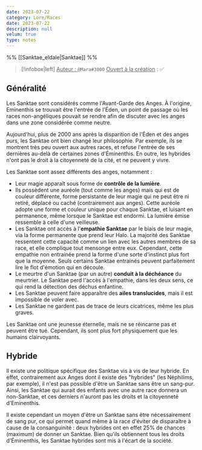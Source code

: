 ```yaml
---
date: 2023-07-22
category: Lore/Races
date: 2023-07-22
description: null
velum: true
type: notes
---
```


%% [[Sanktae_eldale|Sanktae]] %%

> [!infobox|left]
> <u>Auteur : </u> `@Mara#3000`
> <u>Ouvert à la création</u> : ✅
## Généralité

Les Sanktae sont considérés comme l'Avant-Garde des Anges. À l'origine, Eminenthis se trouvait être l'entrée de l'Éden, un point de passage où les races non-angéliques pouvait se rendre afin de discuter avec les anges dans une zone considérée comme neutre. 

Aujourd'hui, plus de 2000 ans après la disparition de l'Éden et des anges purs, les Sanktae ont bien changé leur philosophie. Par exemple, ils se montrent très peu ouvert aux autres races, et refuse l'entrée de ses dernières au-delà de certaines zones d'Éminenthis. En outre, les hybrides n'ont pas le droit à la citoyenneté de la cité, et ne peuvent y vivre.

Les Sanktae sont assez différents des anges, notamment : 
- Leur magie apparaît sous forme de **contrôle de la lumière**.
- Ils possèdent une auréole (tout comme les anges) mais qui est de couleur différente, forme persistante de leur magie qui ne peut être ni retiré, déplacé ou caché (contrairement aux anges). Cette auréole adopte une forme et couleur unique pour chaque Sanktae, et luisant en permanence, même lorsque le Sanktae est endormi. La lumière émise ressemble à celle d'une veilleuse. 
- Les Sanktae ont accès à l'**empathie Sanktae** par le biais de leur magie, via la forme permanente que prend leur Halo. La majorité des Sanktae ressentent cette capacité comme un lien avec les autres membres de sa race, et elle complique tout mensonge entre eux. Cependant, cette empathie non entrainée prend la forme d'une sorte d'instinct plus fort que la moyenne. Seuls certains Sanktae entrainés peuvent parfaitement lire le flot d'émotion qui en découle.
- Le meurtre d'un Sanktae (par un autre) **conduit à la déchéance** du meurtrier. Le Sanktae perd l'accès à l'empathie, dans les deux sens, ce qui rend la détection des déchus enfantine.
- Les Sanktae peuvent faire apparaître des **ailes translucides**, mais il est impossible de voler avec.
- Les Sanktae ne gardent pas de trace de leurs cicatrices, même les plus graves.

Les Sanktae ont une jeunesse éternelle, mais ne se réincarne pas et peuvent être tué. Cependant, ils sont plus fort physiquement que les humains clairvoyants.

## Hybride

Il existe une politique spécifique des Sanktae vis à vis de leur hybride. En effet, contrairement aux Anges dont il existe des "hybrides" (les Néphilims, par exemple), il n'est pas possible d'être un Sanktae sans être un sang-pur. Ainsi, les Sanktae qui aurait des enfants avec une autre race donnera un non-Sanktae, et ces derniers n'auront pas les droits et la citoyenneté d'Eminenthis.  

Il existe cependant un moyen d'être un Sanktae sans être nécessairement de sang pur, ce qui permet quand même à la race d'éviter de disparaître à cause de la consanguinité : deux hybrides ont en effet 25% de chances (maximum) de donner un Sanktae.
Bien qu'ils obtiennent tous les droits d'Éminenthis, les Sanktae hybrides sont mis à l'écart de la société. 

